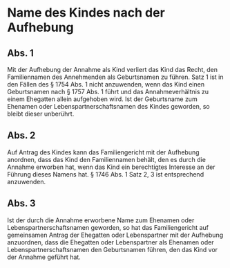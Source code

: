 # Name des Kindes nach der Aufhebung



## Abs. 1

 Mit der Aufhebung der Annahme als Kind verliert das Kind das Recht, den Familiennamen des Annehmenden als Geburtsnamen zu führen. Satz 1 ist in den Fällen des § 1754 Abs. 1 nicht anzuwenden, wenn das Kind einen Geburtsnamen nach § 1757 Abs. 1 führt und das Annahmeverhältnis zu einem Ehegatten allein aufgehoben wird. Ist der Geburtsname zum Ehenamen oder Lebenspartnerschaftsnamen des Kindes geworden, so bleibt dieser unberührt.

## Abs. 2

 Auf Antrag des Kindes kann das Familiengericht mit der Aufhebung anordnen, dass das Kind den Familiennamen behält, den es durch die Annahme erworben hat, wenn das Kind ein berechtigtes Interesse an der Führung dieses Namens hat. § 1746 Abs. 1 Satz 2, 3 ist entsprechend anzuwenden.

## Abs. 3

 Ist der durch die Annahme erworbene Name zum Ehenamen oder Lebenspartnerschaftsnamen geworden, so hat das Familiengericht auf gemeinsamen Antrag der Ehegatten oder Lebenspartner mit der Aufhebung anzuordnen, dass die Ehegatten oder Lebenspartner als Ehenamen oder Lebenspartnerschaftsnamen den Geburtsnamen führen, den das Kind vor der Annahme geführt hat. 

